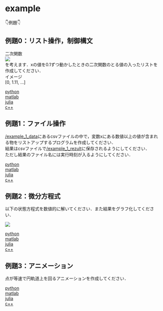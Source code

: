 # example

👇例題👇

## 例題0：リスト操作，制御構文
二次関数  
<img src="https://latex.codecogs.com/gif.latex?\bg_white&space;y=x^2&plus;x&plus;1"/>  
を考えます．xの値を0.1ずつ動かしたときの二次関数のとる値の入ったリストを作成してください．  
イメージ  
[0, 1.11, ...]


[python](https://github.com/YoshimitsuMatsutaIe/ans_2021/blob/main/example_py/example_0.py)  
[matlab](https://github.com/YoshimitsuMatsutaIe/ans_2021/blob/main/example_m/example_0.m)  
[julia](https://github.com/YoshimitsuMatsutaIe/ans_2021/blob/main/example_jl/example_0.jl)  
[c++](https://github.com/YoshimitsuMatsutaIe/ans_2021/blob/main/example_cpp/example_0.cpp)  

## 例題1：ファイル操作
[/example_1_data](https://github.com/YoshimitsuMatsutaIe/ans_2021/tree/main/example_py/example_1_data)にあるcsvファイルの中で，変数xにある数値以上の値が含まれる物をリストアップするプログラムを作成してください．  
結果はcsvファイルで[/example_1_rezult](https://github.com/YoshimitsuMatsutaIe/ans_2021/tree/main/example_py/example_1_result)に保存されるようにしてください．  
ただし結果のファイル名には実行時刻が入るようにしてください．  

[python](https://github.com/YoshimitsuMatsutaIe/ans_2021/blob/main/example_py/example_1.py)  
[matlab](https://github.com/YoshimitsuMatsutaIe/ans_2021/blob/main/example_m/example_1.m)  
[julia](https://github.com/YoshimitsuMatsutaIe/ans_2021/blob/main/example_jl/example_1.jl)  
[c++](https://github.com/YoshimitsuMatsutaIe/ans_2021/blob/main/example_cpp/example_1.cpp)  

## 例題2：微分方程式
以下の状態方程式を数値的に解いてください．また結果をグラフ化してください．  

<img src="https://latex.codecogs.com/png.latex?\bg_white&space;\frac{\mathrm{d}&space;x}{\mathrm{d}&space;t}&space;=&space;ax">


[python](https://github.com/YoshimitsuMatsutaIe/ans_2021/blob/main/example_py/example_2.py)  
[matlab](https://github.com/YoshimitsuMatsutaIe/ans_2021/blob/main/example_m/example_2.m)  
[julia](https://github.com/YoshimitsuMatsutaIe/ans_2021/blob/main/example_jl/example_2.jl)  
[c++](https://github.com/YoshimitsuMatsutaIe/ans_2021/blob/main/example_cpp/example_2.cpp)  

## 例題3：アニメーション
点が等速で円軌道上を回るアニメーションを作成してください．  

[python](https://github.com/YoshimitsuMatsutaIe/ans_2021/blob/main/example_py/example_3.py)  
[matlab](https://github.com/YoshimitsuMatsutaIe/ans_2021/blob/main/example_m/example_3.m)  
[julia](https://github.com/YoshimitsuMatsutaIe/ans_2021/blob/main/example_jl/example_3.jl)  
[c++](https://github.com/YoshimitsuMatsutaIe/ans_2021/blob/main/example_cpp/example_3.cpp)  